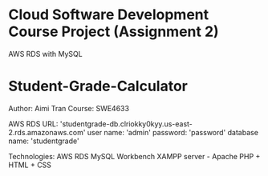 # Cloud Software Development Course Project (Assignment 2)
AWS RDS with MySQL 

# Student-Grade-Calculator
Author: Aimi Tran
Course: SWE4633

AWS RDS URL: 'studentgrade-db.clriokky0kyy.us-east-2.rds.amazonaws.com'
user name: 'admin'
password: 'password' 
database name: 'studentgrade'

Technologies: 
AWS RDS
MySQL Workbench
XAMPP server - Apache
PHP + HTML + CSS




